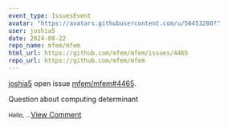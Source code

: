 ```yaml
---
event_type: IssuesEvent
avatar: "https://avatars.githubusercontent.com/u/56453280?"
user: joshia5
date: 2024-08-22
repo_name: mfem/mfem
html_url: https://github.com/mfem/mfem/issues/4465
repo_url: https://github.com/mfem/mfem
---
```


<a href='https://github.com/joshia5' target='_blank'>joshia5</a> open issue <a href='https://github.com/mfem/mfem/issues/4465' target='_blank'>mfem/mfem#4465</a>.

<p>Question about computing determinant</p><small>Hello,...</small><a href='https://github.com/mfem/mfem/issues/4465' target='_blank'>View Comment</a>
